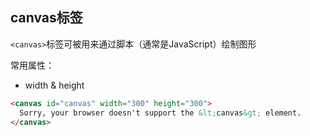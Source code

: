 
## canvas标签
`<canvas>`标签可被用来通过脚本（通常是JavaScript）绘制图形

常用属性：
* width & height
```html
<canvas id="canvas" width="300" height="300">
  Sorry, your browser doesn't support the &lt;canvas&gt; element.
</canvas>
```
